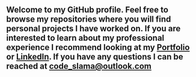 ## Welcome to my GitHub profile. Feel free to browse my repositories where you will find personal projects I have worked on. If you are interested to learn about my professional experience I recommend looking at my **[Portfolio](https://codecody.dev/)** or **[LinkedIn](https://www.linkedin.com/in/code-cody/)**. If you have any questions I can be reached at code_slama@outlook.com
